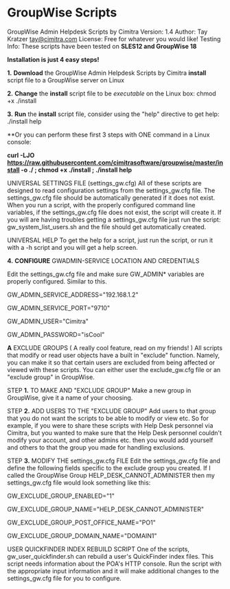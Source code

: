 # GroupWise Scripts
GroupWise Admin Helpdesk Scripts by Cimitra
Version: 1.4
Author: Tay Kratzer tay@cimitra.com
License: Free for whatever you would like!
Testing Info: These scripts have been tested on **SLES12 and GroupWise 18**

**Installation is just 4 easy steps!**

**1.** **Download** the GroupWise Admin Helpdesk Scripts by Cimitra **install** script file to a GroupWise server on Linux

**2.** **Change** the **install** script file to be *executable* on the Linux box: chmod +x ./install

**3.** **Run** the **install** script file, consider using the "help" directive to get help: ./install help

**Or you can perform these first 3 steps with ONE command in a Linux console:

**curl -LJO https://raw.githubusercontent.com/cimitrasoftware/groupwise/master/install -o ./ ; chmod +x ./install ; ./install help**

UNIVERSAL SETTINGS FILE (settings_gw.cfg)
All of these scripts are designed to read configuration settings from the settings_gw.cfg file. The settings_gw.cfg file should be automatically generated if it does not exist. When you run a script, with the properly configured command line variables, if the settings_gw.cfg file does not exist, the script will create it. If you will are having troubles getting a settings_gw.cfg file just run the script: gw_system_list_users.sh and the file should get automatically created. 

UNIVERSAL HELP
To get the help for a script, just run the script, or run it with a -h script and you will get a help screen. 

**4.** **CONFIGURE** GWADMIN-SERVICE LOCATION AND CREDENTIALS

Edit the settings_gw.cfg file and make sure GW_ADMIN* variables are properly configured. Similar to this. 

GW_ADMIN_SERVICE_ADDRESS="192.168.1.2"

GW_ADMIN_SERVICE_PORT="9710"

GW_ADMIN_USER="Cimitra"

GW_ADMIN_PASSWORD="isCool"

**A** EXCLUDE GROUPS ( A really cool feature, read on my friends! )
All scripts that modify or read user objects have a built in "exclude" function. Namely, you can make it so that certain users are excluded from being affected or viewed with these scripts. You can either user the exclude_gw.cfg file or an "exclude group" in GroupWise. 

STEP **1.** TO MAKE AND "EXCLUDE GROUP"
Make a new group in GroupWise, give it a name of your choosing.

STEP **2.** ADD USERS TO THE "EXCLUDE GROUP"
Add users to that group that you do not want the scripts to be able to modify or view etc. So for example, if you were to share these scripts with Help Desk personnel via Cimitra, but you wanted to make sure that the Help Desk personnel couldn't modify your account, and other admins etc. then you would add yourself and others to that the group you made for handling exclusions. 

STEP **3.** MODIFY THE settings_gw.cfg FILE
Edit the settings_gw.cfg file and define the following fields specific to the exclude group you created. If I called the GroupWise Group HELP_DESK_CANNOT_ADMINISTER then my settings_gw.cfg file would look something like this: 

GW_EXCLUDE_GROUP_ENABLED="1"

GW_EXCLUDE_GROUP_NAME="HELP_DESK_CANNOT_ADMINISTER"

GW_EXCLUDE_GROUP_POST_OFFICE_NAME="PO1"

GW_EXCLUDE_GROUP_DOMAIN_NAME="DOMAIN1"

USER QUICKFINDER INDEX REBUILD SCRIPT
One of the scripts, gw_user_quickfinder.sh can rebuild a user's QuickFinder index files. This script needs information about the POA's HTTP console. Run the script with the appropriate input information and it will make additional changes to the settings_gw.cfg file for you to configure. 
